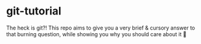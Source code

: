 # git-tutorial
The heck is git?! This repo aims to give you a very brief & cursory answer to that burning question, while showing you why you should care about it 🙂
